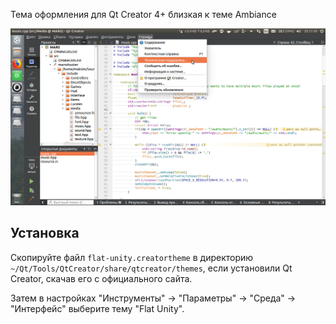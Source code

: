 Тема оформления для Qt Creator 4+ близкая к теме Ambiance

![flat-unity](flat-unity-creatortheme.png)

## Установка

Скопируйте файл `flat-unity.creatortheme` в директорию `~/Qt/Tools/QtCreator/share/qtcreator/themes`, если установили Qt Creator, скачав его с официального сайта.

Затем в настройках "Инструменты" -> "Параметры" -> "Среда" -> "Интерфейс" выберите тему "Flat Unity".